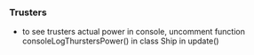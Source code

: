 ### Trusters
- to see trusters actual power in console, uncomment function consoleLogThurstersPower() in class Ship in update() 
